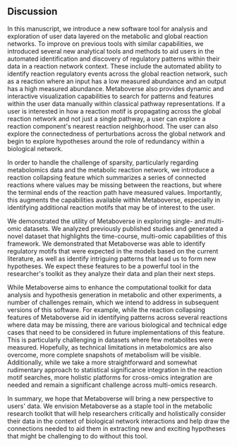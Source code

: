 ## Discussion

In this manuscript, we introduce a new software tool for analysis and exploration of user data layered on the metabolic and global reaction networks. To improve on previous tools with similar capabilities, we introduced several new analytical tools and methods to aid users in the automated identification and discovery of regulatory patterns within their data in a reaction network context. These include the automated ability to identify reaction regulatory events across the global reaction network, such as a reaction where an input has a low measured abundance and an output has a high measured abundance. Metaboverse also provides dynamic and interactive visualization capabilities to search for patterns and features within the user data manually within classical pathway representations. If a user is interested in how a reaction motif is propagating across the global reaction network and not just a single pathway, a user can explore a reaction component's nearest reaction neighborhood. The user can also explore the connectedness of perturbations across the global network and begin to explore hypotheses around the role of redundancy within a biological network.

In order to handle the challenge of sparsity, particularly regarding metabolomics data and the metabolic reaction network, we introduce a reaction collapsing feature which summarizes a series of connected reactions where values may be missing between the reactions, but where the terminal ends of the reaction path have measured values. Importantly, this augments the capabilities available within Metaboverse, especially in identifying additional reaction motifs that may be of interest to the user.  

We demonstrated the utility of Metaboverse in exploring single- and multi-omic datasets. We analyzed previously published studies and generated a novel dataset that highlights the time-course, multi-omic capabilities of this framework. We demonstrated that Metaboverse was able to identify regulatory motifs that were expected in the models based on the current literature, as well as identify intriguing patterns that lead us to form new hypotheses. We expect these features to be a powerful tool in the researcher's toolkit as they analyze their data and plan their next steps.

While Metaboverse aims to enhance the computational toolkit for data analysis and hypothesis generation in metabolic and other experiments, a number of challenges remain, which we intend to address in subsequent versions of this software. For example, while the reaction collapsing features of Metaboverse aid in identifying patterns across several reactions where data may be missing, there are various biological and technical edge cases that need to be considered in future implementations of this feature. This is particularly challenging in datasets where few metabolites were measured. Hopefully, as technical limitations in metabolomics are also overcome, more complete snapshots of metabolism will be visible. Additionally, while we take a more straightforward and somewhat rudimentary approach to statistical significance integration in the reaction motif searches, more holistic platforms for cross-omics integration are needed and remain a significant challenge across multi-omics research.

In summary, we hope that Metaboverse will bring a new perspective to users' data. We envision Metaboverse as a staple tool in the metabolic research toolkit that will help researchers critically and holistically consider their data in the context of biological network interactions and help draw the connections needed to aid them in extracting new and exciting hypotheses that might be challenging to do without this tool.
